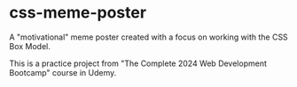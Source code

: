 # css-meme-poster
A "motivational" meme poster created with a focus on working with the CSS Box Model.

This is a practice project from "The Complete 2024 Web Development Bootcamp" course in Udemy.
